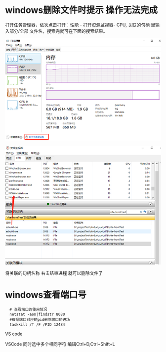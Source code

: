 # windows删除文件时提示 操作无法完成

打开任务管理器，依次点击打开：性能 - 打开资源监视器- CPU, 关联的句柄 里输入部分/全部 文件名，搜索完就可在下面的搜索结果。

![image-20230104154427084](./images/image-20230104154427084.png) 

![image-20230104154522373](./images/image-20230104154522373.png) 

将关联的句柄名称 右击结束进程    就可以删除文件了

# windows查看端口号

```
  # 查看端口的使用情况
  netstat -aon|findstr 8080
  #根据端口对应的pid删除端口的进场
  taskkill /T /F /PID 12484
```

VS code

VSCode 同时选中多个相同字符 编辑Ctrl+D,Ctrl+Shift+L